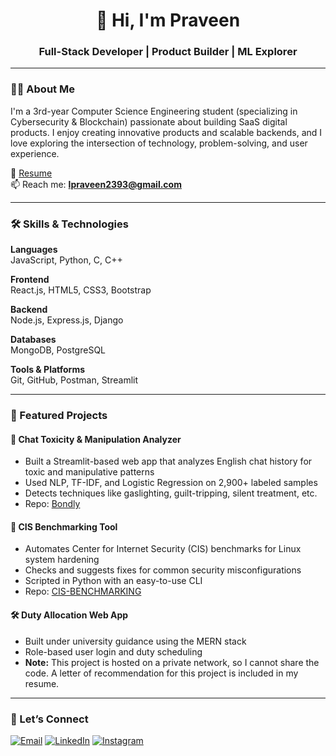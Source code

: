 <h1 align="center">👋 Hi, I'm Praveen</h1>
<h3 align="center">Full-Stack Developer | Product Builder | ML Explorer</h3>

---

### 🧑‍💻 About Me

I'm a 3rd-year Computer Science Engineering student (specializing in Cybersecurity & Blockchain) passionate about building SaaS digital products. I enjoy creating innovative products and scalable backends, and I love exploring the intersection of technology, problem-solving, and user experience.

📄 [Resume](https://drive.google.com/file/d/1UneFgkWKd4pXWM_pqbToBfCNQ6axdDLr/view?usp=sharing)  
📫 Reach me: **lpraveen2393@gmail.com**

---

### 🛠️ Skills & Technologies

**Languages**  
JavaScript, Python, C, C++

**Frontend**  
React.js, HTML5, CSS3, Bootstrap

**Backend**  
Node.js, Express.js, Django

**Databases**  
MongoDB, PostgreSQL

**Tools & Platforms**  
Git, GitHub, Postman, Streamlit

---

### 🧪 Featured Projects

#### 🧠 Chat Toxicity & Manipulation Analyzer
- Built a Streamlit-based web app that analyzes English chat history for toxic and manipulative patterns
- Used NLP, TF-IDF, and Logistic Regression on 2,900+ labeled samples
- Detects techniques like gaslighting, guilt-tripping, silent treatment, etc.
- Repo: [Bondly](https://github.com/lpraveen2393/bondly)

#### 🔐 CIS Benchmarking Tool
- Automates Center for Internet Security (CIS) benchmarks for Linux system hardening
- Checks and suggests fixes for common security misconfigurations
- Scripted in Python with an easy-to-use CLI
- Repo: [CIS-BENCHMARKING](https://github.com/lpraveen2393/cis_benchmark_python)

#### 🛠️ Duty Allocation Web App
- Built under university guidance using the MERN stack
- Role-based user login and duty scheduling
- **Note:** This project is hosted on a private network, so I cannot share the code. A letter of recommendation for this project is included in my resume.

---

### 🤝 Let’s Connect

<p align="left">
  <a href="mailto:lpraveen2393@gmail.com"><img src="https://img.shields.io/badge/Email-D14836?style=flat-square&logo=gmail&logoColor=white" alt="Email" /></a>
  <a href="https://linkedin.com/in/praveen8819"><img src="https://img.shields.io/badge/LinkedIn-0A66C2?style=flat-square&logo=linkedin&logoColor=white" alt="LinkedIn" /></a>
  <a href="https://instagram.com/pr.aveen8819"><img src="https://img.shields.io/badge/Instagram-E4405F?style=flat-square&logo=instagram&logoColor=white" alt="Instagram" /></a>
</p>
